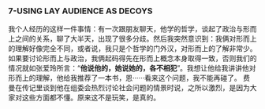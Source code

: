 ### 7-USING LAY AUDIENCE AS DECOYS
  我个人经历的这样一件事情：有一次跟朋友聊天，他学的哲学，谈起了政治与形而上之间的关系，聊了大半天，出现了很多分歧。然后我突然意识到：我俩对形而上的理解好像完全不同，或者说，我只是个哲学的门外汉，对形而上的了解非常少。如果要讨论形而上与政治，我俩起码得先在形而上概念本身取得一致，否则我们的情况就如张爱玲所言：“**他说他的，她说她的，各不相犯**”。我想让他给我讲讲他对形而上的理解，他给我推荐了一本书，恩······看来这个问题，我不能再碰了。
  费曼在传记里谈到他在组委会热烈讨论社会问题的情景时说，之所以激烈，是因为大家对这些方面都不懂。原来这不是玩笑，是真的。